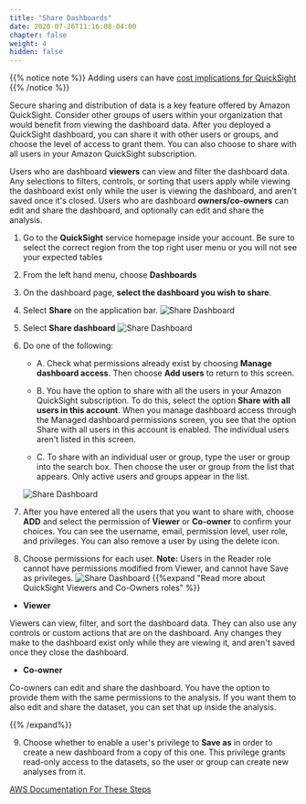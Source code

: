 ```yaml
---
title: "Share Dashboards"
date: 2020-07-26T11:16:08-04:00
chapter: false
weight: 4
hidden: false
---
```

{{% notice note %}}
Adding users can have [cost implications for QuickSight](https://aws.amazon.com/quicksight/pricing/?nc=sn&loc=4)
{{% /notice %}}


Secure sharing and distribution of data is a key feature offered by Amazon QuickSight. Consider other groups of users within your organization that would benefit from viewing the dashboard data. After you deployed a QuickSight dashboard, you can share it with other users or groups, and choose the level of access to grant them. You can also choose to share with all users in your Amazon QuickSight subscription.

Users who are dashboard **viewers** can view and filter the dashboard data. Any selections to filters, controls, or sorting that users apply while viewing the dashboard exist only while the user is viewing the dashboard, and aren't saved once it's closed. Users who are dashboard **owners/co-owners** can edit and share the dashboard, and optionally can edit and share the analysis.

1. Go to the **QuickSight** service homepage inside your account. Be sure to select the correct region from the top right user menu or you will not see your expected tables

2. From the left hand menu, choose **Dashboards**

3. On the dashboard page, **select the dashboard you wish to share**. 

4. Select **Share** on the application bar.
    ![Share Dashboard](/Cost/200_Cloud_Intelligence/Images/share_dashboard.png?classes=lab_picture_small)

5. Select **Share dashboard**
    ![Share Dashboard](/Cost/200_Cloud_Intelligence/Images/select_share.png?classes=lab_picture_small)
	
6. Do one of the following:

    + A. Check what permissions already exist by choosing **Manage dashboard access**. Then choose **Add users** to return to this screen.

    + B. You have the option to share with all the users in your Amazon QuickSight subscription. To do this, select the option **Share with all users in this account**. When you manage dashboard access through the Managed dashboard permissions screen, you see that the option Share with all users in this account is enabled. The individual users aren't listed in this screen.

    + C. To share with an individual user or group, type the user or group into the search box. Then choose the user or group from the list that appears. Only active users and groups appear in the list.

    ![Share Dashboard](/Cost/200_Cloud_Intelligence/Images/share_dashboard_with_users.png?classes=lab_picture_small)

7. After you have entered all the users that you want to share with, choose **ADD** and select the permission of **Viewer** or **Co-owner** to confirm your choices. You can see the username, email, permission level, user role, and privileges. You can also remove a user by using the delete icon.

8. Choose permissions for each user. **Note:** Users in the Reader role cannot have permissions modified from Viewer, and cannot have Save as privileges. 
![Share Dashboard](/Cost/200_Cloud_Intelligence/Images/manage_dashboard_sharing.png?classes=lab_picture_small)
{{%expand "Read more about QuickSight Viewers and Co-Owners roles" %}}

+ **Viewer**

Viewers can view, filter, and sort the dashboard data. They can also use any controls or custom actions that are on the dashboard. Any changes they make to the dashboard exist only while they are viewing it, and aren't saved once they close the dashboard.

+ **Co-owner**

Co-owners can edit and share the dashboard. You have the option to provide them with the same permissions to the analysis. If you want them to also edit and share the dataset, you can set that up inside the analysis.

{{% /expand%}}



9. Choose whether to enable a user's privilege to **Save as** in order to create a new dashboard from a copy of this one. This privilege grants read-only access to the datasets, so the user or group can create new analyses from it.

[AWS Documentation For These Steps](https://docs.aws.amazon.com/quicksight/latest/user/sharing-a-dashboard.html)